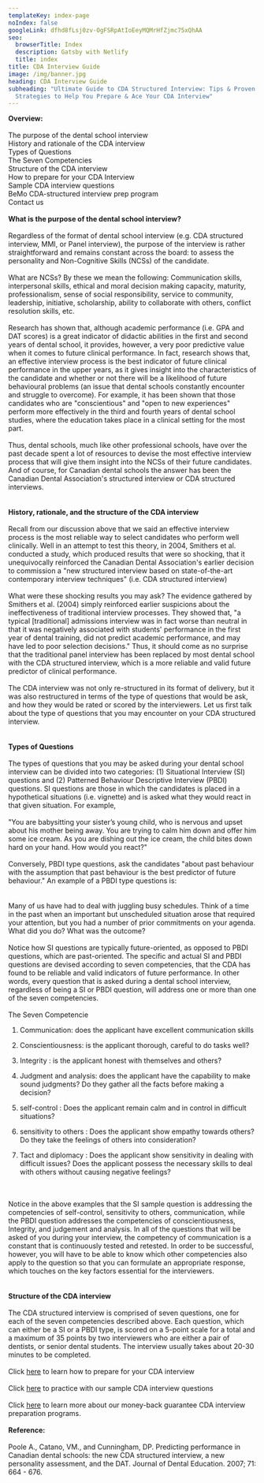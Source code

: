 ```yaml
---
templateKey: index-page
noIndex: false
googleLink: dfhd8fLsj0zv-OgFSRpAtIoEeyMQMrHfZjmc75xQhAA
seo:
  browserTitle: Index
  description: Gatsby with Netlify
  title: index
title: CDA Interview Guide
image: /img/banner.jpg
heading: CDA Interview Guide
subheading: "Ultimate Guide to CDA Structured Interview: Tips & Proven
  Strategies to Help You Prepare & Ace Your CDA Interview"
---
```

**Overview:**\
\
The purpose of the dental school interview\
History and rationale of the CDA interview\
Types of Questions\
The Seven Competencies\
Structure of the CDA interview\
How to prepare for your CDA Interview\
Sample CDA interview questions\
BeMo CDA-structured interview prep program\
Contact us\
\
**What is the purpose of the dental school interview?**\
\
Regardless of the format of dental school interview (e.g. CDA structured interview, MMI, or Panel interview), the purpose of the interview is rather straightforward and remains constant across the board: to assess the personality and Non-Cognitive Skills (NCSs) of the candidate.\
\
What are NCSs? By these we mean the following: Communication skills, interpersonal skills, ethical and moral decision making capacity, maturity, professionalism, sense of social responsibility, service to community, leadership, initiative, scholarship, ability to collaborate with others, conflict resolution skills, etc.\
\
Research has shown that, although academic performance (i.e. GPA and DAT scores) is a great indicator of didactic abilities in the first and second years of dental school, it provides, however, a very poor predictive value when it comes to future clinical performance. In fact, research shows that, an effective interview process is the best indicator of future clinical performance in the upper years, as it gives insight into the characteristics of the candidate and whether or not there will be a likelihood of future behavioural problems (an issue that dental schools constantly encounter and struggle to overcome). For example, it has been shown that those candidates who are "conscientious" and "open to new experiences" perform more effectively in the third and fourth years of dental school studies, where the education takes place in a clinical setting for the most part.\
\
Thus, dental schools, much like other professional schools, have over the past decade spent a lot of resources to devise the most effective interview process that will give them insight into the NCSs of their future candidates. And of course, for Canadian dental schools the answer has been the Canadian Dental Association's structured interview or CDA structured interviews.\
\
\
**History, rationale, and the structure of the CDA interview**\
\
Recall from our discussion above that we said an effective interview process is the most reliable way to select candidates who perform well clinically. Well in an attempt to test this theory, in 2004, Smithers et al. conducted a study, which produced results that were so shocking, that it unequivocally reinforced the Canadian Dental Association's earlier decision to commission a "new structured interview based on state-of-the-art contemporary interview techniques" (i.e. CDA structured interview)\
\
What were these shocking results you may ask? The evidence gathered by Smithers et al. (2004) simply reinforced earlier suspicions about the ineffectiveness of traditional interview processes. They showed that, "a typical \[traditional] admissions interview was in fact worse than neutral in that it was negatively associated with students' performance in the first year of dental training, did not predict academic performance, and may have led to poor selection decisions." Thus, it should come as no surprise that the traditional panel interview has been replaced by most dental school with the CDA structured interview, which is a more reliable and valid future predictor of clinical performance.\
\
The CDA interview was not only re-structured in its format of delivery, but it was also restructured in terms of the type of questions that would be ask, and how they would be rated or scored by the interviewers. Let us first talk about the type of questions that you may encounter on your CDA structured interview.\
\
\
**Types of Questions**\
\
The types of questions that you may be asked during your dental school interview can be divided into two categories: (1) Situational Interview (SI) questions and (2) Patterned Behaviour Descriptive Interview (PBDI) questions. SI questions are those in which the candidates is placed in a hypothetical situations (i.e. vignette) and is asked what they would react in that given situation. For example,\
\
"You are babysitting your sister’s young child, who is nervous and upset about his mother being away. You are trying to calm him down and offer him some ice cream. As you are dishing out the ice cream, the child bites down hard on your hand. How would you react?"\
\
Conversely, PBDI type questions, ask the candidates "about past behaviour with the assumption that past behaviour is the best predictor of future behaviour." An example of a PBDI type questions is:\
\
\
Many of us have had to deal with juggling busy schedules. Think of a time in the past when an important but unscheduled situation arose that required your attention, but you had a number of prior commitments on your agenda. What did you do? What was the outcome?\
\
Notice how SI questions are typically future-oriented, as opposed to PBDI questions, which are past-oriented. The specific and actual SI and PBDI questions are devised according to seven competencies, that the CDA has found to be reliable and valid indicators of future performance. In other words, every question that is asked during a dental school interview, regardless of being a SI or PBDI question, will address one or more than one of the seven competencies.\
\
The Seven Competencie

1. Communication: does the applicant have excellent communication skills

2. Conscientiousness: is the applicant thorough, careful to do tasks well?

3. Integrity : is the applicant honest with themselves and others?

4. Judgment and analysis: does the applicant have the capability to make sound judgments? Do they gather all the facts before making a decision?

5. self-control : Does the applicant remain calm and in control in difficult situations?

6. sensitivity to others : Does the applicant show empathy towards others? Do they take the feelings of others into consideration?

7. Tact and diplomacy : Does the applicant show sensitivity in dealing with difficult issues? Does the applicant possess the necessary skills to deal with others without causing negative feelings?

\
\
Notice in the above examples that the SI sample question is addressing the competencies of self-control, sensitivity to others, communication, while the PBDI question addresses the competencies of conscientiousness, Integrity, and judgement and analysis. In all of the questions that will be asked of you during your interview, the competency of communication is a constant that is continuously tested and retested. In order to be successful, however, you will have to be able to know which other competencies also apply to the question so that you can formulate an appropriate response, which touches on the key factors essential for the interviewers.\
\
\
**Structure of the CDA interview**\
\
The CDA structured interview is comprised of seven questions, one for each of the seven competencies described above. Each question, which can either be a SI or a PBDI type, is scored on a 5-point scale for a total and a maximum of 35 points by two interviewers who are either a pair of dentists, or senior dental students. The interview usually takes about 20-30 minutes to be completed.\
\
Click [here](http://cdainterview.com/how-to-prepare-for-cda-interview.html "How To Prepare") to learn how to prepare for your CDA interview\
\
Click [here](http://cdainterview.com/sample-cda-interview-questions.html "CDA Interview Questions") to practice with our sample CDA interview questions\
\
Click [here](http://bemoacademicconsulting.com/Dental-School-Interview-Preparation.html) to learn more about our money-back guarantee CDA interview preparation programs.\
\
**Reference:**\
\
Poole A., Catano, VM., and Cunningham, DP. Predicting performance in Canadian dental schools: the new CDA structured interview, a new personality assessment, and the DAT. Journal of Dental Education. 2007; 71: 664 - 676.